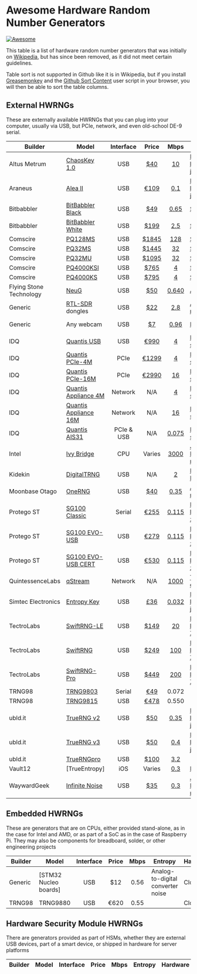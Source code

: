 # Awesome Hardware Random Number Generators

[//]: # (Spaces, not tabs. Disable line-wrapping. Align columns.)
[//]: # (Use arbitrary-text links in general. Prefer HTTPS if available.)

[![Awesome](https://awesome.re/badge.svg)](https://awesome.re)

This table is a list of hardware random number generators that was initially on
[Wikipedia], but has since been removed, as it did not meet certain guidelines.

[Wikipedia]: https://en.wikipedia.org/wiki/Wikipedia:Articles_for_deletion/Comparison_of_hardware_random_number_generators

Table sort is not supported in Github like it is in Wikipedia, but if you
install [Greasemonkey] and the [Github Sort Content] user script in your
browser, you will then be able to sort the table columns.

[Greasemonkey]: https://www.greasespot.net/
[Github Sort Content]: https://greasyfork.org/en/scripts/21373-github-sort-content

[//]: # (For citation links, use last 4 hex characters of the SHA-256 of the link.)
[//]: # (This allows links to be easily reused without keeping track of counters)
[//]: # (EG: $ printf 'https://www.gniibe.org/memo/development/gnuk/rng/neug.html' | sha256sum | cut -f 1 -d ' ' | tail -c 5)
[//]: # (Place at bottom of README)

## External HWRNGs
These are externally available HWRNGs that you can plug into your computer,
usually via USB, but PCIe, network, and even old-school DE-9 serial.

| Builder                 | Model                   | Interface  | Price         | Mbps          | Entropy                             | Hardware     | Software              |
| ----------------------- | ----------------------- | :--------: | :-----------: | :-----------: | ----------------------------------- | ------------ | --------------------- |
| Altus Metrum            | [ChaosKey 1.0]          | USB        | [$40][6ea7]   | [10][00dc]    | [Reverse biased p-n junction][00dc] | [Open][88f0] | [GPLv2][f4bd]         |
| Araneus                 | [Alea II]               | USB        | [€109][e0f5]  | [0.1][84f9]   | [Reverse biased p-n junction][84f9] | Closed       | Proprietary           |
| Bitbabbler              | [BitBabbler Black]      | USB        | [$49][d312]   | [0.65][7859]  | [Shot noise][22bb]                  | Closed       | [GPLv2][043f]         |
| Bitbabbler              | [BitBabbler White]      | USB        | [$199][d312]  | [2.5][deb1]   | [Shot noise][22bb]                  | Closed       | [GPLv2][043f]         |
| Comscire                | [PQ128MS]               | USB        | [$1845][6b64] | [128][6b64]   | [Shot noise][6b64]                  | Closed       | Proprietary           |
| Comscire                | [PQ32MS]                | USB        | [$1445][e967] | [32][e967]    | [Shot noise][e967]                  | Closed       | Proprietary           |
| Comscire                | [PQ32MU]                | USB        | [$1095][ecdb] | [32][ecdb]    | [Shot noise][ecdb]                  | Closed       | Proprietary           |
| Comscire                | [PQ4000KSI]             | USB        | [$765][f06c]  | [4][f06c]     | [Shot noise][f06c]                  | Closed       | Proprietary           |
| Comscire                | [PQ4000KS]              | USB        | [$795][c384]  | [4][c384]     | [Shot noise][c384]                  | Closed       | Proprietary           |
| Flying Stone Technology | [NeuG]                  | USB        | [$50][c826]   | [0.640][229d] | [ADC noise][229d]                   | [Open][ffd7] | [GPLv3][ffd7]         |
| Generic                 | [RTL-SDR] dongles       | USB        | [$22][269e]   | [2.8][086d]   | [Atmospheric noise][b331]           | Closed       | [GPLv3][b331]         |
| Generic                 | Any webcam              | USB        | [$7][a173]    | [0.96][7767]  | [Image noise][aa8c]                 | Closed       | [Public domain][f717] |
| IDQ                     | [Quantis USB]           | USB        | [€990][de84]  | [4][448b]     | [Beam splitter][3095]               | Closed       | Proprietary           |
| IDQ                     | [Quantis PCIe-4M]       | PCIe       | [€1299][de84] | [4][448b]     | [Beam splitter][3095]               | Closed       | Proprietary           |
| IDQ                     | [Quantis PCIe-16M]      | PCIe       | [€2990][de84] | [16][448b]    | [Beam splitter][3095]               | Closed       | Proprietary           |
| IDQ                     | [Quantis Appliance 4M]  | Network    | N/A           | [4][f083]     | [Beam splitter][3095]               | Closed       | Proprietary           |
| IDQ                     | [Quantis Appliance 16M] | Network    | N/A           | [16][f083]    | [Beam splitter][3095]               | Closed       | Proprietary           |
| IDQ                     | [Quantis AIS31]         | PCIe & USB | N/A           | [0.075][f988] | [Beam splitter][3095]               | Closed       | Proprietary           |
| Intel                   | [Ivy Bridge]            | CPU        | Varies        | [3000][9c29]  | [Johnson-Nyquist noise][9c29]       | Closed       | Mixed                 |
| Kidekin                 | [DigitalTRNG]           | USB        | N/A           | [2][5fa9]     | [Registerless LFSR][5fa9]           | Closed       | Proprietary           |
| Moonbase Otago          | [OneRNG]                | USB        | [$40][fe95]   | [0.35][7e61]  | [Avalanche noise][1115]             | [Open][17a3] | [GPLv3][17a3]         |
| Protego ST              | [SG100 Classic]         | Serial     | [€255][ded5]  | [0.115][ded5] | [Reverse biased zener diode][c6c8]  | Closed       | Proprietary           |
| Protego ST              | [SG100 EVO-USB]         | USB        | [€279][b49e]  | [0.115][b49e] | [Reverse biased zener diode][c6c8]  | Closed       | Proprietary           |
| Protego ST              | [SG100 EVO-USB CERT]    | USB        | [€530][edcd]  | [0.115][edcd] | [Reverse biased zener diode][c6c8]  | Closed       | Proprietary           |
| QuintessenceLabs        | [qStream]               | Network    | N/A           | [1000][d37a]  | [Tunnel diode][2215]                | Closed       | Proprietary           |
| Simtec Electronics      | [Entropy Key]           | USB        | [£36][7bd0]   | [0.032][a538] | [Reverse biased p-n junction][91fa] | Closed       | [MIT][e8cf]           |
| TectroLabs              | [SwiftRNG-LE]           | USB        | [$149][b31f]  | [20][b31f]    | [Reverse biased Zener diode][b31f]  | Closed       | Proprietary           |
| TectroLabs              | [SwiftRNG]              | USB        | [$249][b31f]  | [100][b31f]   | [Reverse biased Zener diode][b31f]  | Closed       | Proprietary           |
| TectroLabs              | [SwiftRNG-Pro]          | USB        | [$449][b31f]  | [200][b31f]   | [Reverse biased Zener diode][b31f]  | Closed       | Proprietary           |
| TRNG98                  | [TRNG9803]              | Serial     | [€49][633d]   | 0.072         |                                     | Closed       | Proprietary           |
| TRNG98                  | [TRNG9815]              | USB        | [€478][1499]  | 0.550         |                                     | Closed       | Proprietary           |
| ubld.it                 | [TrueRNG v2]            | USB        | [$50][f7cf]   | [0.35][f7cf]  | [Reverse-biased p-n junction][f7cf] | Closed       | Proprietary           |
| ubld.it                 | [TrueRNG v3]            | USB        | [$50][e123]   | [0.4][e123]   | [Reverse-biased p-n junction][e123] | Closed       | Proprietary           |
| ubld.it                 | [TrueRNGpro]            | USB        | [$100][40ff]  | [3.2][40ff]   |                                     | Closed       | Proprietary           |
| Vault12                 | [TrueEntropy]           | iOS        | Varies        | [0.3][36fe]   | [Image noise][af49]                 | Closed       | [MIT][36fe]           |
| WaywardGeek             | [Infinite Noise]        | USB        | [$35][4683]   | [0.3][3571]   | [Johnson-Nyquist noise][3571]       | [Open][3571] | [Public Domain][3571] |

## Embedded HWRNGs
These are generators that are on CPUs, either provided stand-alone, as in the
case for Intel and AMD, or as part of a SoC as in the case of Raspberry Pi. They
may also be components for breadboard, solder, or other engineering projects

| Builder                 | Model                   | Interface  | Price         | Mbps          | Entropy                             | Hardware     | Software              |
| ----------------------- | ----------------------- | :--------: | :-----------: | :-----------: | ----------------------------------- | ------------ | --------------------- |
| Generic                 | [STM32 Nucleo boards]   | USB        | $12   | 0.56  | Analog-to-digital converter noise | Closed | GPLv3 |
| TRNG98                  | TRNG9880 | USB | €620 | 0.55 | | Closed | Proprietary |

## Hardware Security Module HWRNGs
There are generators provided as part of HSMs, whether they are external USB
devices, part of a smart device, or shipped in hardware for server platforms

| Builder                 | Model                   | Interface  | Price         | Mbps          | Entropy                             | Hardware     | Software              |
| ----------------------- | ----------------------- | :--------: | :-----------: | :-----------: | ----------------------------------- | ------------ | --------------------- |

[//]: # (Reference links here- sorted by ID)
[Alea II]: https://www.araneus.fi/products/alea2/en/
[BitBabbler Black]: http://www.bitbabbler.org/what.html#BitBabbler-Black
[BitBabbler White]: http://www.bitbabbler.org/what.html#BitBabbler-White
[ChaosKey 1.0]: https://altusmetrum.org/ChaosKey/
[DigitalTRNG]: http://kidekin.nimp.co.uk/
[Entropy Key]: http://www.entropykey.co.uk/
[Infinite Noise]: https://www.tindie.com/products/WaywardGeek/infinite-noise-true-random-number-generator/
[Ivy Bridge]: https://en.wikipedia.org/wiki/Ivy_Bridge_(microarchitecture)
[NeuG]: https://www.gniibe.org/category/fst-01.html
[OneRNG]: http://onerng.info/
[PQ128MS]: https://comscire.com/product/pq128ms/
[PQ32MS]: https://comscire.com/product/pq32ms/
[PQ32MU]: https://comscire.com/product/pq32mu/
[PQ4000KSI]: https://comscire.com/product/pq4000ksi/
[PQ4000KS]: https://comscire.com/product/pq4000ks/
[qStream]: https://www.quintessencelabs.com/products/qstream-quantum-true-random-number-generator/
[Quantis USB]: https://www.idquantique.com/random-number-generation/products/quantis-random-number-generator/
[Quantis PCIe-4M]: https://www.idquantique.com/random-number-generation/products/quantis-random-number-generator/
[Quantis PCIe-16M]: https://www.idquantique.com/random-number-generation/products/quantis-random-number-generator/
[Quantis Appliance 4M]: https://www.idquantique.com/random-number-generation/products/quantis-rng-appliance/
[Quantis Appliance 16M]: https://www.idquantique.com/random-number-generation/products/quantis-rng-appliance/
[Quantis AIS31]: https://www.idquantique.com/random-number-generation/products/quantis-rng-appliance/
[RTL-SDR]: https://www.rtl-sdr.com/
[SG100 Classic]: https://www.protegost.com/product-page/sg100-classic
[SG100 EVO-USB]: https://www.protegost.com/product-page/sg100-evo
[SG100 EVO-USB CERT]: https://www.protegost.com/product-page/sg100-evo-cert
[SwiftRNG-LE]: https://tectrolabs.com/swiftrng-le/
[SwiftRNG]: https://tectrolabs.com/swiftrng-100/
[SwiftRNG-Pro]: https://tectrolabs.com/swiftrng-pro/
[TRNG9803]: http://www.trng98.se/serial_trng_9803.html
[TRNG9815]: http://www.trng98.se/usb_trng_9815.html
[TrueRNG v2]: http://ubld.it/products/truerng-hardware-random-number-generator/
[TrueRNG v3]: http://ubld.it/truerng_v3
[TrueRNGpro]: http://ubld.it/products/truerngpro

[//]: # (Citation links here- sorted by ID)
[00dc]: https://debconf16.debconf.org/talks/94/
[043f]: http://www.bitbabbler.org/what.html#download
[086d]: https://pthree.org/2015/06/16/hardware-rng-through-an-rtl-sdr-dongle/
[1115]: http://www.moonbaseotago.com/onerng/theory.html
[1499]: http://www.trng98.se/shop/product_info.php?products_id=34
[17a3]: http://www.moonbaseotago.com/onerng/#license
[2215]: https://www.quintessencelabs.com/press_release/quantum-tunneling-away-cyber-criminals/
[229d]: https://www.gniibe.org/memo/development/gnuk/rng/neug.html
[22bb]: http://www.bitbabbler.org/how.html
[269e]: https://www.amazon.com/dp/B00P2UOU72/
[3095]: https://marketing.idquantique.com/acton/attachment/11868/f-0227/1/-/-/-/-/Quantum%20RNG_White%20Paper.pdf
[3571]: https://github.com/waywardgeek/infnoise/
[36fe]: https://github.com/vault12/TrueEntropy
[40ff]: http://ubld.it/products/truerngpro
[448b]: https://www.idquantique.com/random-number-generation/products/quantis-random-number-generator/
[4683]: https://www.tindie.com/products/WaywardGeek/infinite-noise-true-random-number-generator/
[49ac]: http://www.trng98.se/trng98_encryption_documents/non-algorithmic%20encryption.pdf
[5fa9]: https://www.tindie.com/products/kidekin/digitaltrng/
[633d]: http://www.trng98.se/shop/product_info.php?products_id=33
[6b64]: https://comscire.com/product/pq128ms/
[6ea7]: https://shop.gag.com/random.html
[7bd0]: http://www.entropykey.co.uk/shop/
[7e61]: http://www.moonbaseotago.com/onerng/
[7767]: https://pthree.org/2017/12/22/the-entropy-of-a-digital-camera-ccd-cmos-sensor/
[7859]: http://www.bitbabbler.org/what.html#BitBabbler-Black
[84f9]: https://www.araneus.fi/products/alea2/en/
[88f0]: https://git.gag.com/?p=hw/chaoskey;a=blob_plain;f=License.pdf;hb=HEAD
[91fa]: http://www.entropykey.co.uk/tech/
[9c29]: https://software.intel.com/en-us/articles/intel-digital-random-number-generator-drng-software-implementation-guide
[a173]: https://www.amazon.com/dp/B0072I2240/
[a538]: https://pthree.org/2012/10/05/the-entropy-key/
[aa8c]: https://www.hindawi.com/journals/mpe/2013/285373/
[af49]: https://medium.com/vault12/how-to-get-true-randomness-from-your-apple-device-with-particle-physics-and-thermal-entropy-a9d47ca80c9b
[b31f]: https://tectrolabs.com/swiftrng/
[b331]: https://github.com/pwarren/rtl-entropy
[b49e]: https://www.protegost.com/product-page/sg100-evo
[c384]: https://comscire.com/product/pq4000ks/
[c6c8]: https://docs.wixstatic.com/ugd/a434f2_15a22f7e064040ceafe58391d6c6e23f.pdf
[c826]: https://shop.fsf.org/storage-devices/neug-usb-true-random-number-generator
[d312]: http://www.bitbabbler.org/buy.html
[d37a]: https://www.quintessencelabs.com/products/qstream-quantum-true-random-number-generator/
[de84]: https://www.idquantique.com/shop/online-shop/
[deb1]: http://www.bitbabbler.org/what.html#BitBabbler-White
[ded5]: https://www.protegost.com/product-page/sg100-classic
[e0f5]: https://www.araneus.fi/products/alea2/order/en/
[e123]: http://ubld.it/truerng_v3
[e8cf]: http://www.entropykey.co.uk/download/
[e967]: https://comscire.com/product/pq32ms/
[ecdb]: https://comscire.com/product/pq32mu/
[edcd]: https://www.protegost.com/product-page/sg100-evo-cert
[f06c]: https://comscire.com/product/pq4000ksi/
[f083]: https://www.idquantique.com/random-number-generation/products/quantis-rng-appliance/
[f4bd]: https://git.gag.com/?p=fw/altos;a=blob_plain;f=COPYING;hb=HEAD
[f717]: https://github.com/atoponce/scripts/blob/master/webcam_rng.py
[f7cf]: http://ubld.it/products/truerng-hardware-random-number-generator/
[f988]: https://www.idquantique.com/random-number-generation/products/quantis-ais-31/
[fe95]: https://moonbase.tictail.com/
[ffd7]: https://salsa.debian.org/gnuk-team/gnuk/neug
